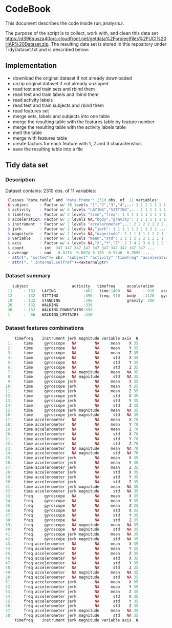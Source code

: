 # CodeBook

This document describes the code inside run_analysis.r.

The purpose of the script is to collect, work with, and clean this data set https://d396qusza40orc.cloudfront.net/getdata%2Fprojectfiles%2FUCI%20HAR%20Dataset.zip. 
The resulting data set is stored in this repository under TidyDataset.txt and is described below:

## Implementation

* download the original dataset if not already downloaded
* unzip original dataset if not already unzipped
* read test and train sets and rbind them
* read test and train labels and rbind them
* read activity labels
* read test and train subjects and rbind them
* read features set
* merge sets, labels and subjects into one table
* merge the resulting table with the features table by feature number
* merge the resulting table with the activity labels table
* melt the table
* merge with features table
* create factors for each feature with 1, 2 and 3 characteristics
* save the resulting table into a file

## Tidy data set

### Description
Dataset contains:	2310 obs. of  11 variables:

```r
 Classes ‘data.table’ and 'data.frame':	2310 obs. of  11 variables:
 $ subject     : Factor w/ 30 levels "1","2","3","4",..: 1 1 1 1 1 1 1 1 1 1 ...
 $ activity    : Factor w/ 6 levels "LAYING","SITTING",..: 1 1 1 1 1 1 1 1 1 1 ...
 $ timefreq    : Factor w/ 2 levels "time","freq": 1 1 1 1 1 1 1 1 1 1 ...
 $ acceleration: Factor w/ 3 levels NA,"body","gravity": 1 1 1 1 1 1 1 1 1 1 ...
 $ instrument  : Factor w/ 2 levels "accelerometer",..: 2 2 2 2 2 2 2 2 2 2 ...
 $ jerk        : Factor w/ 2 levels NA,"jerk": 1 1 1 1 1 1 1 1 2 2 ...
 $ magnitude   : Factor w/ 2 levels NA,"magnitude": 1 1 1 1 1 1 2 2 1 1 ...
 $ variable    : Factor w/ 2 levels "mean","std": 1 1 1 2 2 2 1 2 1 1 ...
 $ axis        : Factor w/ 4 levels NA,"X","Y","Z": 2 3 4 2 3 4 1 1 2 3 ...
 $ count       : int  347 347 347 347 347 347 347 347 347 347 ...
 $ average     : num  -0.0113 -0.0874 0.155 -0.9546 -0.9598 ...
 - attr(*, "sorted")= chr  "subject" "activity" "timefreq" "acceleration" ...
 - attr(*, ".internal.selfref")=<externalptr> 
```

### Dataset summary

```r
   subject                   activity   timefreq     acceleration          instrument     jerk          magnitude    variable    axis         count          average       
 11     : 132   LAYING            :462   time:1400   NA     : 910   accelerometer:1400   NA  :1400   NA       :1680   mean:1155   NA:630   Min.   :  3.0   Min.   :-0.9941  
 12     : 132   SITTING           :396   freq: 910   body   :1120   gyroscope    : 910   jerk: 910   magnitude: 630   std :1155   X :560   1st Qu.:276.0   1st Qu.:-0.9632  
 19     : 132   STANDING          :396               gravity: 280                                                                 Y :560   Median :323.0   Median :-0.4623  
 26     : 132   WALKING           :330                                                                                            Z :560   Mean   :294.3   Mean   :-0.5084  
 30     : 132   WALKING_DOWNSTAIRS:396                                                                                                     3rd Qu.:366.0   3rd Qu.:-0.1038  
 1      :  66   WALKING_UPSTAIRS  :330                                                                                                     Max.   :409.0   Max.   : 0.9620
```

 ### Dataset features combinations
 
```r
    timefreq    instrument jerk magnitude variable axis  N
 1:     time     gyroscope   NA        NA     mean    X 35
 2:     time     gyroscope   NA        NA     mean    Y 35
 3:     time     gyroscope   NA        NA     mean    Z 35
 4:     time     gyroscope   NA        NA      std    X 35
 5:     time     gyroscope   NA        NA      std    Y 35
 6:     time     gyroscope   NA        NA      std    Z 35
 7:     time     gyroscope   NA magnitude     mean   NA 35
 8:     time     gyroscope   NA magnitude      std   NA 35
 9:     time     gyroscope jerk        NA     mean    X 35
10:     time     gyroscope jerk        NA     mean    Y 35
11:     time     gyroscope jerk        NA     mean    Z 35
12:     time     gyroscope jerk        NA      std    X 35
13:     time     gyroscope jerk        NA      std    Y 35
14:     time     gyroscope jerk        NA      std    Z 35
15:     time     gyroscope jerk magnitude     mean   NA 35
16:     time     gyroscope jerk magnitude      std   NA 35
17:     time accelerometer   NA        NA     mean    X 70
18:     time accelerometer   NA        NA     mean    Y 70
19:     time accelerometer   NA        NA     mean    Z 70
20:     time accelerometer   NA        NA      std    X 70
21:     time accelerometer   NA        NA      std    Y 70
22:     time accelerometer   NA        NA      std    Z 70
23:     time accelerometer   NA magnitude     mean   NA 70
24:     time accelerometer   NA magnitude      std   NA 70
25:     time accelerometer jerk        NA     mean    X 35
26:     time accelerometer jerk        NA     mean    Y 35
27:     time accelerometer jerk        NA     mean    Z 35
28:     time accelerometer jerk        NA      std    X 35
29:     time accelerometer jerk        NA      std    Y 35
30:     time accelerometer jerk        NA      std    Z 35
31:     time accelerometer jerk magnitude     mean   NA 35
32:     time accelerometer jerk magnitude      std   NA 35
33:     freq     gyroscope   NA        NA     mean    X 35
34:     freq     gyroscope   NA        NA     mean    Y 35
35:     freq     gyroscope   NA        NA     mean    Z 35
36:     freq     gyroscope   NA        NA      std    X 35
37:     freq     gyroscope   NA        NA      std    Y 35
38:     freq     gyroscope   NA        NA      std    Z 35
39:     freq     gyroscope   NA magnitude     mean   NA 35
40:     freq     gyroscope   NA magnitude      std   NA 35
41:     freq     gyroscope jerk magnitude     mean   NA 35
42:     freq     gyroscope jerk magnitude      std   NA 35
43:     freq accelerometer   NA        NA     mean    X 35
44:     freq accelerometer   NA        NA     mean    Y 35
45:     freq accelerometer   NA        NA     mean    Z 35
46:     freq accelerometer   NA        NA      std    X 35
47:     freq accelerometer   NA        NA      std    Y 35
48:     freq accelerometer   NA        NA      std    Z 35
49:     freq accelerometer   NA magnitude     mean   NA 35
50:     freq accelerometer   NA magnitude      std   NA 35
51:     freq accelerometer jerk        NA     mean    X 35
52:     freq accelerometer jerk        NA     mean    Y 35
53:     freq accelerometer jerk        NA     mean    Z 35
54:     freq accelerometer jerk        NA      std    X 35
55:     freq accelerometer jerk        NA      std    Y 35
56:     freq accelerometer jerk        NA      std    Z 35
57:     freq accelerometer jerk magnitude     mean   NA 35
58:     freq accelerometer jerk magnitude      std   NA 35
    timefreq    instrument jerk magnitude variable axis  N
```
